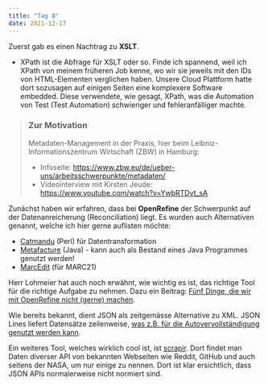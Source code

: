 ```yaml
---
title: "Tag 8"
date: 2021-12-17
---
```


Zuerst gab es einen Nachtrag zu **XSLT**. 

- XPath ist die Abfrage für XSLT oder so. Finde ich spannend, weil ich XPath von meinem früheren Job kenne, wo wir sie jeweils mit den IDs von HTML-Elementen verglichen haben. Unsere Cloud Plattform hatte dort sozusagen auf einigen Seiten eine komplexere Software embedded. Diese verwendete, wie gesagt, XPath, was die Automation von Test (Test Automation) schwieriger und fehleranfälliger machte.

> ### Zur Motivation  
> 
> Metadaten-Management in der Praxis, hier beim Leibniz-Informationszentrum Wirtschaft (ZBW) in Hamburg:
> * Infoseite: <https://www.zbw.eu/de/ueber-uns/arbeitsschwerpunkte/metadaten/>
> * Videointerview mit Kirsten Jeude: <https://www.youtube.com/watch?v=YwbRTDvt_sA>

Zunächst haben wir erfahren, dass bei **OpenRefine** der Schwerpunkt auf der Datenanreicherung (Reconciliation) liegt. Es wurden auch Alternativen genannt, welche ich hier gerne auflisten möchte:

* [Catmandu](https://librecat.org) (Perl) für Datentransformation
* [Metafacture](https://github.com/metafacture/metafacture-core) (Java) - kann auch als Bestand eines Java Programmes genutzt werden!
* [MarcEdit](https://marcedit.reeset.net) (für MARC21)

Herr Lohmeier hat auch noch erwähnt, wie wichtig es ist, das richtige Tool für die richtige Aufgabe zu nehmen. Dazu ein Beitrag: [Fünf Dinge, die wir mit OpenRefine nicht (gerne) machen](https://fdmlab.landesarchiv-bw.de/post/2021-09-fuenf-dinge-die-wir-mit-openrefine-nicht-machen/).

Wie bereits bekannt, dient JSON als zeitgemässe Alternative zu XML. JSON Lines liefert Datensätze zeilenweise, [was z.B. für die Autovervollständigung genutzt werden kann](https://lobid.org/gnd/api#buld_downloads).

Ein weiteres Tool, welches wirklich cool ist, ist [scrapir](https://scrapir.org/). Dort findet man Daten diverser API von bekannten Webseiten wie Reddit, GitHub und auch seitens der NASA, um nur einige zu nennen. Dort ist klar ersichtlich, dass JSON APIs normalerweise nicht normiert sind.
